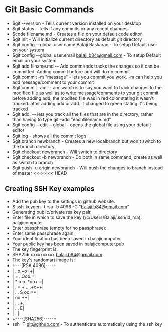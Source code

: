 
# Git Basic Commands
- $git --version   - Tells current version installed on your desktop
- $git status - Tells if any commits or any recent changes
- $code filename.md - Creates a file on your default code editor
- $git init - Will initialize current directory as default git directory
- $git config --global user.name Balaji Baskaran  - To setup Default user on your system
- $git config --global user.email balaji.b84@gmail.com - To setup Default email on your system
- $git add filname.md -- Add commands tracks the changes so it can be committed. Adding commit before add will do no commit
- $git commit -m "message" - lets you commit you work. -m can help you add message/comment to your commit
- $git commit -am -- am switch is to say you want to track changes to the modified file as well as to write message/comments to your git commit before adding add, the modifed file was in red color stating it wasn't tracked. after adding add or add. it changed to green stating it's being tracked
- $git add. -- lets you track all the files that are in the directory, rather than having to type git -add "eachfilename.md"
- $git config --edit --global - opens the global file using your default editor
- $git log - shows all the commit logs
- $git branch newbranch - Creates a new localbranch but won't switch to the branch directory
- $git checkout newbranch - Will switch to directory
- $git checkout -b newbranch - Do both in same command, create as well as switch to branch
- $git push -u origin newbranch - Will push the changes to branch instead of master
<<<<<<< HEAD
## Creating SSH Key examples
- Add the pub key to the settings in github website. 
- $ ssh-keygen -t rsa -b 4096 -C "balaji.b84@gmail.com"
- Generating public/private rsa key pair.
- Enter file in which to save the key (/c/Users/Balaji/.ssh/id_rsa): balajicomputer
- Enter passphrase (empty for no passphrase):
- Enter same passphrase again:
- Your identification has been saved in balajicomputer
- Your public key has been saved in balajicomputer.pub
- The key fingerprint is:
- SHA256:cxxxxxxxxx balaji.b84@gmail.com
- The key's randomart image is:
- +---[RSA 4096]----+
- |      .    o.+o=+|
- |     =    ..Ooo.=|
- |    * o o .*oo+ =|
- |   . = + ....+o++|
- |    . . S   oo.=*|
- |            oo.++|
- |           ... +.|
- |            . . E|
- |               ..|
- +----[SHA256]-----+
- ssh -T git@github.com - To authenticate automatically using the ssh key

